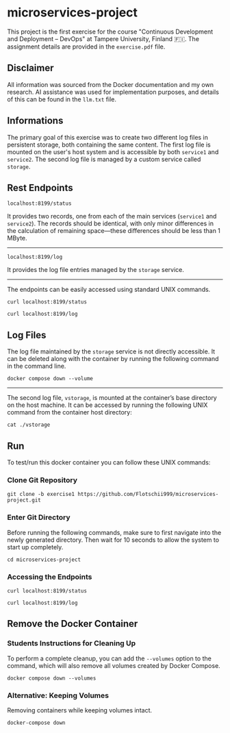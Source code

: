 # microservices-project

This project is the first exercise for the course "Continuous Development and Deployment – DevOps" at Tampere University, Finland 🇫🇮. The assignment details are provided in the `exercise.pdf` file.

## Disclaimer

All information was sourced from the Docker documentation and my own research. AI assistance was used for implementation purposes, and details of this can be found in the `llm.txt` file.

## Informations

The primary goal of this exercise was to create two different log files in persistent storage, both containing the same content. The first log file is mounted on the user's host system and is accessible by both `service1` and `service2`. The second log file is managed by a custom service called `storage`.

## Rest Endpoints

`localhost:8199/status`

It provides two records, one from each of the main services (`service1` and `service2`). The records should be identical, with only minor differences in the calculation of remaining space—these differences should be less than 1 MByte.

---

`localhost:8199/log`

It provides the log file entries managed by the `storage` service.

---

The endpoints can be easily accessed using standard UNIX commands.

```
curl localhost:8199/status
```

```
curl localhost:8199/log
```

## Log Files

The log file maintained by the `storage` service is not directly accessible. It can be deleted along with the container by running the following command in the command line.

```
docker compose down --volume  
```

---

The second log file, `vstorage`, is mounted at the container’s base directory on the host machine. It can be accessed by running the following UNIX command from the container host directory:

```
cat ./vstorage
```

## Run

To test/run this docker container you can follow these UNIX commands:

### Clone Git Repository

```
git clone -b exercise1 https://github.com/Flotschii999/microservices-project.git
```

### Enter Git Directory

Before running the following commands, make sure to first navigate into the newly generated directory. Then wait for 10 seconds to allow the system to start up completely.

```
cd microservices-project
```

### Accessing the Endpoints

```
curl localhost:8199/status
```
```
curl localhost:8199/log
```

## Remove the Docker Container

### Students Instructions for Cleaning Up

To perform a complete cleanup, you can add the `--volumes` option to the command, which will also remove all volumes created by Docker Compose.

```
docker compose down --volumes
```

### Alternative: Keeping Volumes

Removing containers while keeping volumes intact.

```
docker-compose down
```

